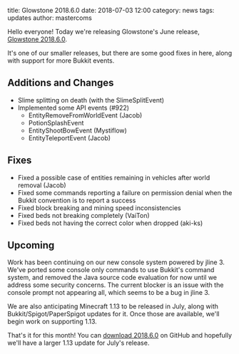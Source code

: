 title: Glowstone 2018.6.0
date: 2018-07-03 12:00
category: news
tags: updates
author: mastercoms

Hello everyone! Today we're releasing Glowstone's June release, [Glowstone 2018.6.0](https://github.com/GlowstoneMC/Glowstone/releases/tag/2018.6.0).

It's one of our smaller releases, but there are some good fixes in here, along with support for more Bukkit events.

## Additions and Changes
* Slime splitting on death (with the SlimeSplitEvent)
* Implemented some API events (#922)
  * EntityRemoveFromWorldEvent (Jacob)
  * PotionSplashEvent
  * EntityShootBowEvent (Mystiflow)
  * EntityTeleportEvent (Jacob)

## Fixes
* Fixed a possible case of entities remaining in vehicles after world removal (Jacob)
* Fixed some commands reporting a failure on permission denial when the Bukkit convention is to report a success
* Fixed block breaking and mining speed inconsistencies
* Fixed beds not breaking completely (VaiTon)
* Fixed beds not having the correct color when dropped (aki-ks)

## Upcoming 

Work has been continuing on our new console system powered by jline 3. We've ported some console only commands to use Bukkit's command system, and removed the Java source code evaluation for now until we address some security concerns. The current blocker is an issue with the console prompt not appearing all, which seems to be a bug in jline 3.

We are also anticipating Minecraft 1.13 to be released in July, along with Bukkit/Spigot/PaperSpigot updates for it. Once those are available, we'll begin work on supporting 1.13.

That's it for this month! You can [download 2018.6.0](https://github.com/GlowstoneMC/Glowstone/releases/tag/2018.6.0) on GitHub and hopefully we'll have a larger 1.13 update for July's release.
